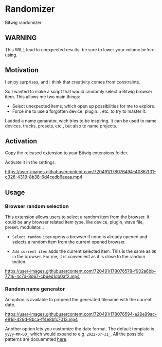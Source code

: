 


# Randomizer

Bitwig randomizer

## WARNING

This WILL lead to unexpected results, be sure to lower your volume before using.

## Motivation

I enjoy surprises, and I think that creativity comes from constraints.

So I wanted to make a script that would randomly select a Bitwig browser item.
This allows me two main things:
- Select unexpected items, which open up possibilities for me to explore.
- Force me to use a forgotten device, plugin… etc. to try to master it.

I added a name genarator, wich tries to be inspiring.
It can be used to name devices, tracks, presets, etc., but also to name projects.

## Activation

Copy the released extension to your Bitwig extensions folder.

Activate it in the settings.


https://user-images.githubusercontent.com/720491/178076494-40867f31-c326-4319-8b38-6d4cedb6aeaa.mp4


## Usage

### Browser random selection

This extension allows users to select a random item from the browser.
It could be any browser related item type, like device, plugin, wave file, preset, modulator…

- `Select random item` opens a browser if none is already opened and selects a random item from the current opened browser.

- `Add current item` adds the current selected item.
  This is the same as `OK` in the browser.
  For me, it is convenient as it is close to the random button.


https://user-images.githubusercontent.com/720491/178076578-f902a6bb-7716-4c7d-8d67-cb6ed1db0af2.mp4


### Random name generator

An option is available to prepend the generated filename with the current date.

https://user-images.githubusercontent.com/720491/178076594-a29e99ac-e81d-426d-8bca-ff4e8bfc7013.mp4


Another option lets you customize the date format. The default template is
`yyyy-MM-DD_` which would expand to e.g. `2022-07-31_`. 
All the possible patterns are docuemnted 
[here](https://docs.oracle.com/javase/8/docs/api/java/time/format/DateTimeFormatter.html#patterns).
